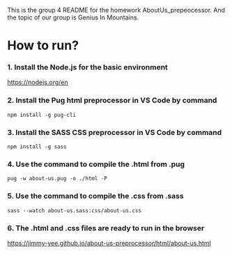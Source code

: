This is the group 4 README for the homework AboutUs_prepeocessor. And the topic of our group is Genius In Mountains.
# How to run?
### 1. Install the Node.js for the basic environment
<https://nodejs.org/en>  
### 2. Install the Pug html preprocessor in VS Code by command 
```
npm install -g pug-cli
```
### 3. Install the SASS CSS preprocessor in VS Code by command
```
npm install -g sass
```
### 4. Use the command to compile the .html from .pug
```
pug -w about-us.pug -o ./html -P
```
### 5. Use the command to compile the .css from .sass
```
sass --watch about-us.sass:css/about-us.css
```
### 6. The .html and .css files are ready to run in the browser
<https://jimmy-yee.github.io/about-us-preprocessor/html/about-us.html>  